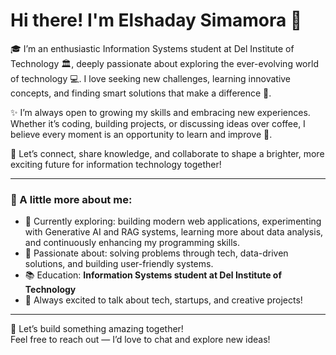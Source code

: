 # Hi there! I'm Elshaday Simamora 👋

🎓 I’m an enthusiastic Information Systems student at Del Institute of Technology 🏛️, deeply passionate about exploring the ever-evolving world of technology 💻. I love seeking new challenges, learning innovative concepts, and finding smart solutions that make a difference 🚀.

✨ I’m always open to growing my skills and embracing new experiences. Whether it’s coding, building projects, or discussing ideas over coffee, I believe every moment is an opportunity to learn and improve 🌱.

🤝 Let’s connect, share knowledge, and collaborate to shape a brighter, more exciting future for information technology together!

---

### 🌟 A little more about me:

- 🌱 Currently exploring: building modern web applications, experimenting with Generative AI and RAG systems, learning more about data analysis, and continuously enhancing my programming skills.
- 🎯 Passionate about: solving problems through tech, data-driven solutions, and building user-friendly systems.
- 📚 Education: **Information Systems student at Del Institute of Technology**
- 💬 Always excited to talk about tech, startups, and creative projects!

---

🚀 Let’s build something amazing together!  
Feel free to reach out — I’d love to chat and explore new ideas!

